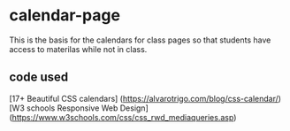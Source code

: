 # calendar-page
This is the basis for the calendars for class pages so that students have access to materilas while not in class.

## code used
[17+ Beautiful CSS calendars] (https://alvarotrigo.com/blog/css-calendar/)  
[W3 schools Responsive Web Design] (https://www.w3schools.com/css/css_rwd_mediaqueries.asp)  
